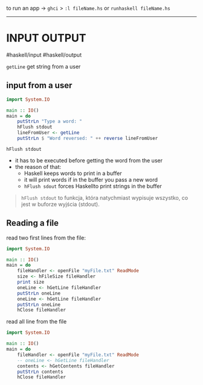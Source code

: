 to run an app ->
`ghci` > `:l fileName.hs`
or
`runhaskell fileName.hs`

---
# INPUT OUTPUT
#haskell/input
#haskell/output

`getLine` get string from a user

## input from a user
```haskell
import System.IO

main :: IO()
main = do
    putStrLn "Type a word: "
    hFlush stdout
    lineFromUser <- getLine
    putStrLn $ "Word reversed: " ++ reverse lineFromUser
```

`hFlush stdout` 
- it has to be executed  before getting the word from the user
- the reason of that:
	- Haskell keeps words to print in a buffer
	- it will print words if in the buffer you pass a new word
	- `hFlush sdout` forces Haskellto print strings in the buffer
> `hFlush stdout` to funkcja, która natychmiast wypisuje wszystko, co jest w buforze wyjścia (stdout).


## Reading a file

read two first lines from the file:
```haskell
import System.IO

main :: IO()
main = do
    fileHandler <- openFile "myFile.txt" ReadMode
    size <- hFileSize fileHandler
    print size
    oneLine <- hGetLine fileHandler
    putStrLn oneLine
    oneLine <- hGetLine fileHandler
    putStrLn oneLine
    hClose fileHandler
```

read all line from the file
```haskell
import System.IO

main :: IO()
main = do
    fileHandler <- openFile "myFile.txt" ReadMode
    -- oneLine <- hGetLine fileHandler
    contents <- hGetContents fileHandler
    putStrLn contents
    hClose fileHandler
```





























